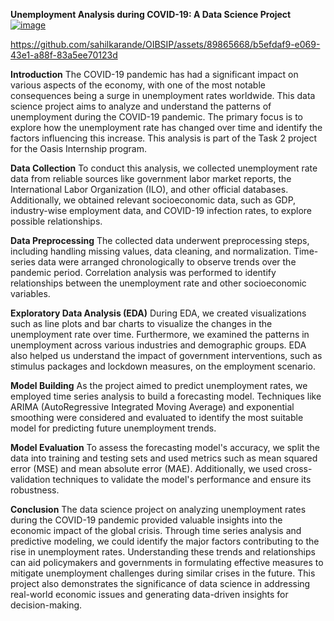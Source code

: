 **Unemployment Analysis during COVID-19: A Data Science Project**
[![image](https://github.com/sahilkarande/OIBSIP/assets/89865668/b0890489-f635-4885-8312-a3b55530c5c5)](https://github.com/sahilkarande/OIBSIP/blob/main/Task%202%20-%20Unemployment%20Analysis%20With%20Python/Thumbnail.png)


https://github.com/sahilkarande/OIBSIP/assets/89865668/b5efdaf9-e069-43e1-a88f-83a5ee70123d




**Introduction**
The COVID-19 pandemic has had a significant impact on various aspects of the economy, with one of the most notable consequences being a surge in unemployment rates worldwide. This data science project aims to analyze and understand the patterns of unemployment during the COVID-19 pandemic. The primary focus is to explore how the unemployment rate has changed over time and identify the factors influencing this increase. This analysis is part of the Task 2 project for the Oasis Internship program.

**Data Collection**
To conduct this analysis, we collected unemployment rate data from reliable sources like government labor market reports, the International Labor Organization (ILO), and other official databases. Additionally, we obtained relevant socioeconomic data, such as GDP, industry-wise employment data, and COVID-19 infection rates, to explore possible relationships.

**Data Preprocessing**
The collected data underwent preprocessing steps, including handling missing values, data cleaning, and normalization. Time-series data were arranged chronologically to observe trends over the pandemic period. Correlation analysis was performed to identify relationships between the unemployment rate and other socioeconomic variables.

**Exploratory Data Analysis (EDA)**
During EDA, we created visualizations such as line plots and bar charts to visualize the changes in the unemployment rate over time. Furthermore, we examined the patterns in unemployment across various industries and demographic groups. EDA also helped us understand the impact of government interventions, such as stimulus packages and lockdown measures, on the employment scenario.

**Model Building**
As the project aimed to predict unemployment rates, we employed time series analysis to build a forecasting model. Techniques like ARIMA (AutoRegressive Integrated Moving Average) and exponential smoothing were considered and evaluated to identify the most suitable model for predicting future unemployment trends.

**Model Evaluation**
To assess the forecasting model's accuracy, we split the data into training and testing sets and used metrics such as mean squared error (MSE) and mean absolute error (MAE). Additionally, we used cross-validation techniques to validate the model's performance and ensure its robustness.

**Conclusion**
The data science project on analyzing unemployment rates during the COVID-19 pandemic provided valuable insights into the economic impact of the global crisis. Through time series analysis and predictive modeling, we could identify the major factors contributing to the rise in unemployment rates. Understanding these trends and relationships can aid policymakers and governments in formulating effective measures to mitigate unemployment challenges during similar crises in the future. This project also demonstrates the significance of data science in addressing real-world economic issues and generating data-driven insights for decision-making.
